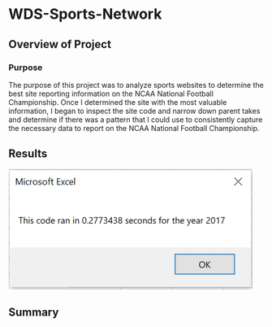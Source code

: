 # WDS-Sports-Network

## Overview of Project

### Purpose
The purpose of this project was to analyze sports websites to determine the best site reporting information on the NCAA National Football Championship.  Once I determined the site with the most valuable information, I began to inspect the site code and narrow down parent takes and determine if there was a pattern that I could use to consistently capture the necessary data to report on the NCAA National Football Championship.  



## Results

![2017 Refactored Performance Gain](https://github.com/SheaButta/stock-analysis/blob/main/resources/VBA_Challenge_2017.png)

## Summary








